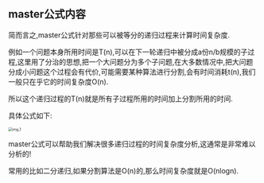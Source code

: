 ## master公式内容

简而言之,master公式针对那些可以被等分的递归过程来计算时间复杂度.

例如一个问题本身所用时间是T(n),可以在下一轮递归中被分成a份n/b规模的子过程,这里用了分治的思想,把一个大问题分为多个子问题,在大多数情况中,把大问题分成小问题这个过程会有代价,可能需要某种算法进行分割,会有时间消耗t(n),我们一般只在乎它的时间复杂度O(n).

所以这个递归过程的T(n)就是所有子过程所用的时间加上分割所用的时间.

具体公式如下:

<img src="https://gitee.com/yirundongsimgsbed/images/raw/master/img/img_1.png" alt="img_1" style="zoom:50%;" />

master公式可以帮助我们解决很多递归过程的时间复杂度分析,这通常是非常难以分析的!

常用的比如二分递归,如果分割算法是O(n)的,那么时间复杂度就是O(nlogn).
